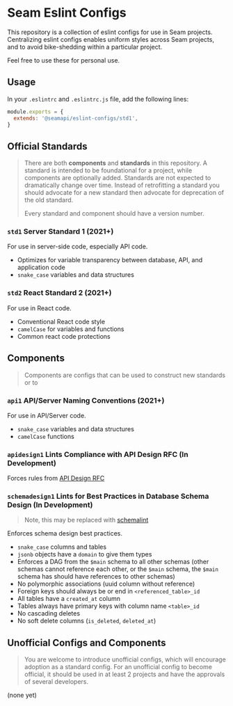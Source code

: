 # Seam Eslint Configs

This repository is a collection of eslint configs for use in Seam projects.
Centralizing eslint configs enables uniform styles across Seam projects, and
to avoid bike-shedding within a particular project.

Feel free to use these for personal use.

## Usage

In your `.eslintrc` and `.eslintrc.js` file, add the following lines:

```js
module.exports = {
  extends: '@seamapi/eslint-configs/std1',
}
```

## Official Standards

> There are both **components** and **standards** in this repository. A standard
> is intended to be foundational for a project, while components are optionally
> added. Standards are not expected to dramatically change over time. Instead of
> retrofitting a standard you should advocate for a new standard then advocate
> for deprecation of the old standard.
>
> Every standard and component should have a version number.

### `std1` Server Standard 1 (2021+)

For use in server-side code, especially API code.

- Optimizes for variable transparency between database, API, and application code
- `snake_case` variables and data structures

### `std2` React Standard 2 (2021+)

For use in React code.

- Conventional React code style
- `camelCase` for variables and functions
- Common react code protections

## Components

> Components are configs that can be used to construct new standards or to

### `api1` API/Server Naming Conventions (2021+)

For use in API/Server code.

- `snake_case` variables and data structures
- `camelCase` functions

### `apidesign1` Lints Compliance with API Design RFC (In Development)

Forces rules from [API Design RFC](https://github.com/seamapi/rfc/blob/main/rfcs/2023-03-01-api-design.md)

### `schemadesign1` Lints for Best Practices in Database Schema Design (In Development)

> Note, this may be replaced with [schemalint](https://github.com/kristiandupont/schemalint)

Enforces schema design best practices.

- `snake_case` columns and tables
- `jsonb` objects have a `domain` to give them types
- Enforces a DAG from the `$main` schema to all other schemas (other schemas
  cannot reference each other, or the `$main` schema, the `$main` schema has
  should have references to other schemas)
- No polymorphic associations (uuid column without reference)
- Foreign keys should always be or end in `<referenced_table>_id`
- All tables have a `created_at` column
- Tables always have primary keys with column name `<table>_id`
- No cascading deletes
- No soft delete columns (`is_deleted`, `deleted_at`)

## Unofficial Configs and Components

> You are welcome to introduce unofficial configs, which will encourage adoption
> as a standard config. For an unofficial config to become official, it should
> be used in at least 2 projects and have the approvals of several developers.

(none yet)
